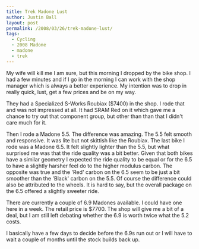 ```yaml
---
title: Trek Madone Lust
author: Justin Ball
layout: post
permalink: /2008/03/26/trek-madone-lust/
tags:
  - Cycling
  - 2008 Madone
  - madone
  - trek
---
```



My wife will kill me I am sure, but this morning I dropped by the bike shop. I had a few minutes and if I go in the morning I can work with the shop manager which is always a better experience. My intention was to drop in really quick, lust, get a few prices and be on my way.

They had a Specialized S-Works Roubiax ($7400) in the shop. I rode that and was not impressed at all. It had SRAM Red on it which gave me a chance to try out that component group, but other than than that I didn't care much for it.

Then I rode a Madone 5.5. The difference was amazing. The 5.5 felt smooth and responsive. It was lite but not skittish like the Roubiax. The last bike I rode was a Madone 6.5. It felt slightly lighter than the 5.5, but what surprised me was that the ride quality was a bit better. Given that both bikes have a similar geometry I expected the ride quality to be equal or for the 6.5 to have a slightly harsher feel do to the higher modulus carbon. The opposite was true and the 'Red' carbon on the 6.5 seem to be just a bit smoother than the 'Black' carbon on the 5.5. Of course the difference could also be attributed to the wheels. It is hard to say, but the overall package on the 6.5 offered a slightly sweeter ride.

There are currently a couple of 6.9 Madones available. I could have one here in a week. The retail price is $7700. The shop will give me a bit of a deal, but I am still left debating whether the 6.9 is worth twice what the 5.2 costs.

I basically have a few days to decide before the 6.9s run out or I will have to wait a couple of months until the stock builds back up.